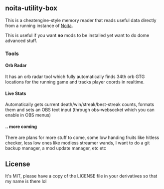 ## noita-utility-box

This is a cheatengine-style memory reader that reads useful data
directly from a running instance of [Noita](https://noitagame.com).

This is useful if you want **no** mods to be installed yet want to do dome
advanced stuff.

### Tools
#### Orb Radar
It has an orb radar tool which fully automatically finds 34th orb GTG locations
for the running game and tracks player coords in realtime.

#### Live Stats
Automatically gets current death/win/streak/best-streak counts, formats them
and sets an OBS text input (through obs-websocket which you can enable in OBS
menus)

#### .. more coming
There are plans for more stuff to come, some low handing fruits like hitless
checker, less low ones like modless streamer wands, I want to do a git backup
manager, a mod update manager, etc etc

## License
It's MIT, please have a copy of the LICENSE file in your derivatives so that my
name is there lol
